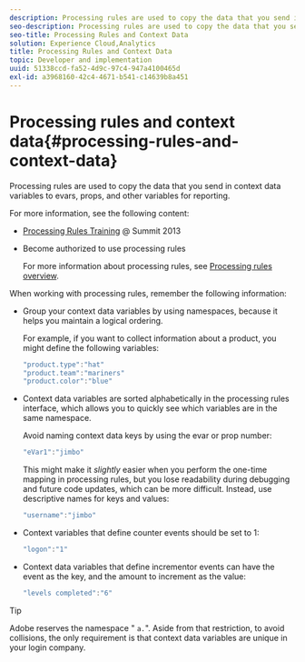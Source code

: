 ```yaml
---
description: Processing rules are used to copy the data that you send in context data variables to evars, props, and other variables for reporting.
seo-description: Processing rules are used to copy the data that you send in context data variables to evars, props, and other variables for reporting.
seo-title: Processing Rules and Context Data
solution: Experience Cloud,Analytics
title: Processing Rules and Context Data
topic: Developer and implementation
uuid: 51338ccd-fa52-4d9c-97c4-947a4100465d
exl-id: a3968160-42c4-4671-b541-c14639b8a451
---
```

# Processing rules and context data{#processing-rules-and-context-data}

Processing rules are used to copy the data that you send in context data variables to evars, props, and other variables for reporting.

 For more information, see the following content:

* [Processing Rules Training](https://tv.adobe.com/embed/1181/16506/) @ Summit 2013 
* Become authorized to use processing rules

  For more information about processing rules, see [Processing rules overview](https://docs.adobe.com/content/help/en/analytics/admin/admin-tools/processing-rules/processing-rules.html).

When working with processing rules, remember the following information:

* Group your context data variables by using namespaces, because it helps you maintain a logical ordering.

  For example, if you want to collect information about a product, you might define the following variables: 

  ```js
  "product.type":"hat" 
  "product.team":"mariners" 
  "product.color":"blue"
  ```

* Context data variables are sorted alphabetically in the processing rules interface, which allows you to quickly see which variables are in the same namespace.

  Avoid naming context data keys by using the evar or prop number:

  ```js
  "eVar1":"jimbo"
  ```

  This might make it *slightly* easier when you perform the one-time mapping in processing rules, but you lose readability during debugging and future code updates, which can be more difficult. Instead, use descriptive names for keys and values:

  ```js
  "username":"jimbo"
  ```

* Context variables that define counter events should be set to 1:

  ```js
  "logon":"1"
  ```

* Context data variables that define incrementor events can have the event as the key, and the amount to increment as the value:

  ```js
  "levels completed":"6"
  ```

>[!TIP]
>
>Adobe reserves the namespace " `a.`". Aside from that restriction, to avoid collisions, the only requirement is that context data variables are unique in your login company.
